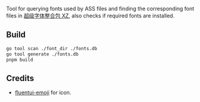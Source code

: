 Tool for querying fonts used by ASS files and finding the corresponding font files in [超级字体整合包 XZ](https://vcb-s.com/archives/1114), also checks if required fonts are installed.

## Build

```bash
go tool scan ./font_dir ./fonts.db
go tool generate ./fonts.db
pnpm build
```

## Credits

- [fluentui-emoji](https://github.com/microsoft/fluentui-emoji) for icon.
